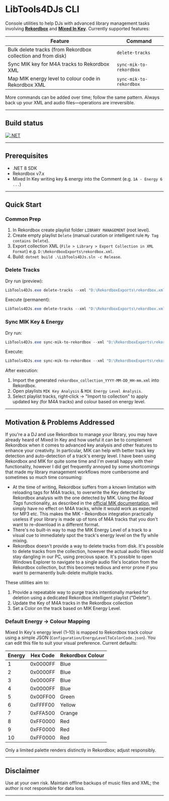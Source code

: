 # LibTools4DJs CLI

Console utilities to help DJs with advanced library management tasks involving [**Rekordbox**](https://rekordbox.com/) and [**Mixed In Key**](https://mixedinkey.com/).
Currently supported features:

| Feature | Command |
|---------|---------|
| Bulk delete tracks (from Rekordbox collection and from disk) | `delete-tracks` |
| Sync MIK key for M4A tracks to Rekordbox XML | `sync-mik-to-rekordbox` |
| Map MIK energy level to colour code in Rekordbox XML | `sync-mik-to-rekordbox` |

More commands can be added over time; follow the same pattern. Always back up your XML and audio files—operations are irreversible.

---

## Build status

[![.NET](https://github.com/rickystream94/dj-library-management-tools/actions/workflows/dotnet.yml/badge.svg)](https://github.com/rickystream94/dj-library-management-tools/actions/workflows/dotnet.yml)

---

## Prerequisites
- .NET 8 SDK
- Rekordbox v7.x
- Mixed In Key writing key & energy into the Comment (e.g. `1A - Energy 6 ...`)

---

## Quick Start
### Common Prep
1. In Rekordbox create playlist folder `LIBRARY MANAGEMENT` (root level).
2. Create empty playlist `Delete` (manual curation or intelligent rule `My Tag contains Delete`).
3. Export collection XML (`File > Library > Export Collection in XML Format`) e.g. `D:\RekordboxExports\rekordbox.xml`.
4. Build: `dotnet build .\LibTools4DJs.sln -c Release`.

### Delete Tracks
Dry run (preview):
```powershell
LibTools4DJs.exe delete-tracks --xml "D:\RekordboxExports\rekordbox.xml" --what-if
```
Execute (permanent):
```powershell
LibTools4DJs.exe delete-tracks --xml "D:\RekordboxExports\rekordbox.xml"
```

### Sync MIK Key & Energy
Dry run:
```powershell
LibTools4DJs.exe sync-mik-to-rekordbox --xml "D:\RekordboxExports\rekordbox.xml" --what-if
```
Execute:
```powershell
LibTools4DJs.exe sync-mik-to-rekordbox --xml "D:\RekordboxExports\rekordbox.xml"
```
After execution:
1. Import the generated `rekordbox_collection_YYYY-MM-DD_HH-mm.xml` into Rekordbox.
2. Open playlists `MIK Key Analysis` & `MIK Energy Level Analysis`.
3. Select playlist tracks, right‑click → "Import to collection" to apply updated key (for M4A tracks) and colour based on energy level.

---

## Motivation & Problems Addressed
If you're a a DJ and use Rekordbox to manage your library, you may have already heard of Mixed In Key and how useful it can be to complement Rekordbox when it comes to advanced key analysis and other features to enhance your creativity.
In particular, MIK can help with better track key detection and auto-detection of a track's energy level.
I have been using Rekordbox and MIK for quite some time and I'm overall happy with their functionality, however I did get frequently annoyed by some shortcomings that made my library management workflows more cumbersome and sometimes so much time consuming:
- At the time of writing, Rekordbox suffers from a known limitation with reloading tags for M4A tracks, to overwrite the Key detected by Rekordbox analysis with the one detected by MIK. Using the *Reload Tags* functionality, as described in the [official MIK documentation](https://mixedinkey.com/integration/rekordbox-integration/), will simply have no effect on M4A tracks, while it would work as expected for MP3 etc. This makes the MIK - Rekordbox integration practically useless if your library is made up of tons of M4A tracks that you don't want to re-download in a different format.
- There's no built-in way to map the MIK Energy Level of a track to a visual cue to immediately spot the track's energy level on the fly while mixing.
- Rekordbox doesn't provide a way to delete tracks from disk. It's possible to delete tracks from the collection, however the actual audio files would stay dangling in our PC, using precious space. It's possible to open Windows Explorer to navigate to a single audio file's location from the Rekordbox collection, but this becomes tedious and error prone if you want to permanently bulk-delete multiple tracks.

These utilities aim to:
1. Provide a repeatable way to purge tracks intentionally marked for deletion using a dedicated Rekordbox intelligent playlist ("Delete").
1. Update the Key of M4A tracks in the Rekordbox collection
1. Set a Color on the track based on MIK Energy Level.

### Default Energy → Colour Mapping
Mixed In Key's energy level (1–10) is mapped to Rekordbox track colour using a simple JSON (`Configuration/EnergyLevelToColorCode.json`). You can edit this file to suit your visual preference. Current defaults:

| Energy | Hex Code | Rekordbox Colour |
|--------|----------|---------------|
| 1 | 0x0000FF | Blue |
| 2 | 0x0000FF | Blue |
| 3 | 0x0000FF | Blue |
| 4 | 0x0000FF | Blue |
| 5 | 0x00FF00 | Green |
| 6 | 0xFFFF00 | Yellow |
| 7 | 0xFFA500 | Orange |
| 8 | 0xFF0000 | Red |
| 9 | 0xFF0000 | Red |
| 10 | 0xFF0000 | Red |

Only a limited palette renders distinctly in Rekordbox; adjust responsibly.

---

## Disclaimer
Use at your own risk. Maintain offline backups of music files and XML; the author is not responsible for data loss.

---

